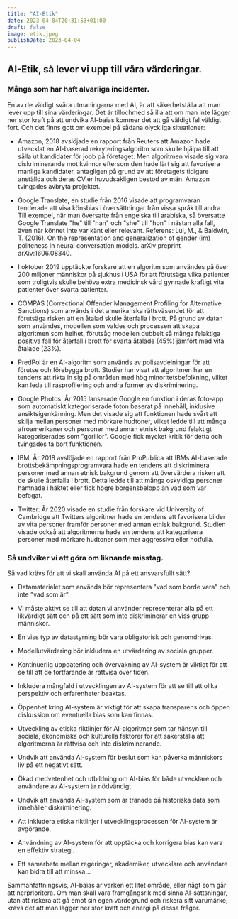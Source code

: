 ```yaml
---
title: "AI-Etik"
date: 2023-04-04T20:31:53+01:00
draft: false
image: etik.jpeg
publishDate: 2023-04-04
---
```


## AI-Etik, så lever vi upp till våra värderingar.

### Många som har haft alvarliga incidenter.

En av de väldigt svåra utmaningarna med AI, är att säkerhetställa att man lever upp till sina värderingar. Det är tillochmed så illa att om man inte lägger ner stor kraft på att undvika AI-baias kommer det att gå väldigt fel väldigt fort. Och det finns gott om exempel på sådana olyckliga situationer:

 * Amazon, 2018 avslöjade en rapport från Reuters att Amazon hade utvecklat en AI-baserad rekryteringsalgoritm som skulle hjälpa till att sålla ut kandidater för jobb på företaget. Men algoritmen visade sig vara diskriminerande mot kvinnor eftersom den hade lärt sig att favorisera manliga kandidater, antagligen på grund av att företagets tidigare anställda och deras CV:er huvudsakligen bestod av män. Amazon tvingades avbryta projektet.

 * Google Translate, en studie från 2016 visade att programvaran tenderade att visa könsbias i översättningar från vissa språk till andra. Till exempel, när man översatte från engelska till arabiska, så översatte Google Translate "he" till "han" och "she" till "hon" i nästan alla fall, även när könnet inte var känt eller relevant. Referens: Lui, M., & Baldwin, T. (2016). On the representation and generalization of gender (im) politeness in neural conversation models. arXiv preprint arXiv:1606.08340.

 * I oktober 2019 upptäckte forskare att en algoritm som användes på över 200 miljoner människor på sjukhus i USA för att förutsäga vilka patienter som troligtvis skulle behöva extra medicinsk vård gynnade kraftigt vita patienter över svarta patienter.

 * COMPAS (Correctional Offender Management Profiling for Alternative Sanctions) som används i det amerikanska rättsväsendet för att förutsäga risken att en åtalad skulle återfalla i brott. På grund av datan som användes, modellen som valdes och processen att skapa algoritmen som helhet, förutsåg modellen dubbelt så många felaktiga positiva fall för återfall i brott för svarta åtalade (45%) jämfört med vita åtalade (23%).

 * PredPol är en AI-algoritm som används av polisavdelningar för att förutse och förebygga brott. Studier har visat att algoritmen har en tendens att rikta in sig på områden med hög minoritetsbefolkning, vilket kan leda till rasprofilering och andra former av diskriminering. 

 * Google Photos: År 2015 lanserade Google en funktion i deras foto-app som automatiskt kategoriserade foton baserat på innehåll, inklusive ansiktsigenkänning. Men det visade sig att funktionen hade svårt att skilja mellan personer med mörkare hudtoner, vilket ledde till att många afroamerikaner och personer med annan etnisk bakgrund felaktigt kategoriserades som "gorillor". Google fick mycket kritik för detta och tvingades ta bort funktionen.

 * IBM: År 2018 avslöjade en rapport från ProPublica att IBMs AI-baserade brottsbekämpningsprogramvara hade en tendens att diskriminera personer med annan etnisk bakgrund genom att övervärdera risken att de skulle återfalla i brott. Detta ledde till att många oskyldiga personer hamnade i häktet eller fick högre borgensbelopp än vad som var befogat.

 * Twitter: År 2020 visade en studie från forskare vid University of Cambridge att Twitters algoritmer hade en tendens att favorisera bilder av vita personer framför personer med annan etnisk bakgrund. Studien visade också att algoritmerna hade en tendens att kategorisera personer med mörkare hudtoner som mer aggressiva eller hotfulla.


### Så undviker vi att göra om liknande misstag.

Så vad krävs för att vi skall använda AI på ett ansvarsfullt sätt?

 * Datamaterialet som används bör representera "vad som borde vara" och inte "vad som är".

 * Vi måste aktivt se till att datan vi använder representerar alla på ett likvärdigt sätt och på ett sätt som inte diskriminerar en viss grupp människor.

 * En viss typ av datastyrning bör vara obligatorisk och genomdrivas.

 * Modellutvärdering bör inkludera en utvärdering av sociala grupper.

 * Kontinuerlig uppdatering och övervakning av AI-system är viktigt för att se till att de fortfarande är rättvisa över tiden.

 * Inkludera mångfald i utvecklingen av AI-system för att se till att olika perspektiv och erfarenheter beaktas.

 * Öppenhet kring AI-system är viktigt för att skapa transparens och öppen diskussion om eventuella bias som kan finnas.

 * Utveckling av etiska riktlinjer för AI-algoritmer som tar hänsyn till sociala, ekonomiska och kulturella faktorer för att säkerställa att algoritmerna är rättvisa och inte diskriminerande.

 * Undvik att använda AI-system för beslut som kan påverka människors liv på ett negativt sätt.

 * Ökad medvetenhet och utbildning om AI-bias för både utvecklare och användare av AI-system är nödvändigt.

 * Undvik att använda AI-system som är tränade på historiska data som innehåller diskriminering.

 * Att inkludera etiska riktlinjer i utvecklingsprocessen för AI-system är avgörande.

 * Användning av AI-system för att upptäcka och korrigera bias kan vara en effektiv strategi.

 * Ett samarbete mellan regeringar, akademiker, utvecklare och användare kan bidra till att minska…

Sammanfattningsvis, AI-baias är varken ett litet område, eller någt som går att nerprioritera. Om man skall vara framgångsrik med sinna AI-sattsningar, utan att riskera att gå emot sin egen värdegrund och riskera sitt varumärke, krävs det att man lägger ner stor kraft och energi på dessa frågor. 

